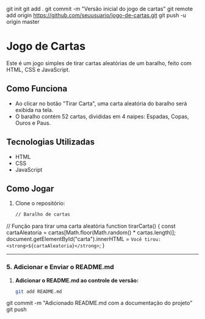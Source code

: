 git init
git add .
git commit -m "Versão inicial do jogo de cartas"
git remote add origin https://github.com/seuusuario/jogo-de-cartas.git
git push -u origin master

# Jogo de Cartas

Este é um jogo simples de tirar cartas aleatórias de um baralho, feito com HTML, CSS e JavaScript.

## Como Funciona

- Ao clicar no botão "Tirar Carta", uma carta aleatória do baralho será exibida na tela.
- O baralho contém 52 cartas, divididas em 4 naipes: Espadas, Copas, Ouros e Paus.

## Tecnologias Utilizadas

- HTML
- CSS
- JavaScript

## Como Jogar

1. Clone o repositório:
   ```bash
   // Baralho de cartas

// Função para tirar uma carta aleatória
function tirarCarta() {
    const cartaAleatoria = cartas[Math.floor(Math.random() * cartas.length)];
    document.getElementById("carta").innerHTML = `Você tirou: <strong>${cartaAleatoria}</strong>`;
}



---

### 5. **Adicionar e Enviar o README.md**

1. **Adicionar o README.md ao controle de versão:**

   ```bash
   git add README.md

git commit -m "Adicionado README.md com a documentação do projeto"
git push

